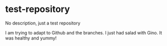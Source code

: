 # test-repository
No description, just a test repository

I am trying to adapt to Github and the branches. 
I just had salad with Gino. It was healthy and yummy!

